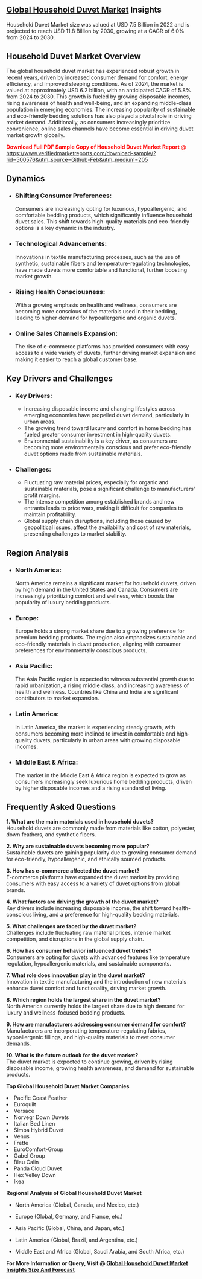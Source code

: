 <h2><a href="https://www.verifiedmarketreports.com/download-sample/?rid=500576&amp;utm_source=Github&amp;utm_medium=205" target="_blank">Global Household Duvet Market</a> Insights</h2><p>Household Duvet Market size was valued at USD 7.5 Billion in 2022 and is projected to reach USD 11.8 Billion by 2030, growing at a CAGR of 6.0% from 2024 to 2030.</p><p> <h2>Household Duvet Market Overview</h2> <p>The global household duvet market has experienced robust growth in recent years, driven by increased consumer demand for comfort, energy efficiency, and improved sleeping conditions. As of 2024, the market is valued at approximately USD 6.2 billion, with an anticipated CAGR of 5.8% from 2024 to 2030. This growth is fueled by growing disposable incomes, rising awareness of health and well-being, and an expanding middle-class population in emerging economies. The increasing popularity of sustainable and eco-friendly bedding solutions has also played a pivotal role in driving market demand. Additionally, as consumers increasingly prioritize convenience, online sales channels have become essential in driving duvet market growth globally. <p><span class=""><span style="color: #ff0000;"><strong>Download Full PDF Sample Copy of Household Duvet Market Report</strong> @ </span><a href="https://www.verifiedmarketreports.com/download-sample/?rid=500576&amp;utm_source=Github-Feb&amp;utm_medium=205" target="_blank">https://www.verifiedmarketreports.com/download-sample/?rid=500576&amp;utm_source=Github-Feb&amp;utm_medium=205</a></span></p></p> <h2>Dynamics</h2> <ul> <li><h3>Shifting Consumer Preferences: </h3>Consumers are increasingly opting for luxurious, hypoallergenic, and comfortable bedding products, which significantly influence household duvet sales. This shift towards high-quality materials and eco-friendly options is a key dynamic in the industry.</li> <li><h3>Technological Advancements: </h3>Innovations in textile manufacturing processes, such as the use of synthetic, sustainable fibers and temperature-regulating technologies, have made duvets more comfortable and functional, further boosting market growth.</li> <li><h3>Rising Health Consciousness: </h3>With a growing emphasis on health and wellness, consumers are becoming more conscious of the materials used in their bedding, leading to higher demand for hypoallergenic and organic duvets.</li> <li><h3>Online Sales Channels Expansion: </h3>The rise of e-commerce platforms has provided consumers with easy access to a wide variety of duvets, further driving market expansion and making it easier to reach a global customer base.</li> </ul> <h2>Key Drivers and Challenges</h2> <ul> <li><h3>Key Drivers:</h3> <ul> <li>Increasing disposable income and changing lifestyles across emerging economies have propelled duvet demand, particularly in urban areas.</li> <li>The growing trend toward luxury and comfort in home bedding has fueled greater consumer investment in high-quality duvets.</li> <li>Environmental sustainability is a key driver, as consumers are becoming more environmentally conscious and prefer eco-friendly duvet options made from sustainable materials.</li> </ul> </li> <li><h3>Challenges:</h3> <ul> <li>Fluctuating raw material prices, especially for organic and sustainable materials, pose a significant challenge to manufacturers' profit margins.</li> <li>The intense competition among established brands and new entrants leads to price wars, making it difficult for companies to maintain profitability.</li> <li>Global supply chain disruptions, including those caused by geopolitical issues, affect the availability and cost of raw materials, presenting challenges to market stability.</li> </ul> </li> </ul> <h2>Region Analysis</h2> <ul> <li><h3>North America:</h3>North America remains a significant market for household duvets, driven by high demand in the United States and Canada. Consumers are increasingly prioritizing comfort and wellness, which boosts the popularity of luxury bedding products.</li> <li><h3>Europe:</h3>Europe holds a strong market share due to a growing preference for premium bedding products. The region also emphasizes sustainable and eco-friendly materials in duvet production, aligning with consumer preferences for environmentally conscious products.</li> <li><h3>Asia Pacific:</h3>The Asia Pacific region is expected to witness substantial growth due to rapid urbanization, a rising middle class, and increasing awareness of health and wellness. Countries like China and India are significant contributors to market expansion.</li> <li><h3>Latin America:</h3>In Latin America, the market is experiencing steady growth, with consumers becoming more inclined to invest in comfortable and high-quality duvets, particularly in urban areas with growing disposable incomes.</li> <li><h3>Middle East & Africa:</h3>The market in the Middle East & Africa region is expected to grow as consumers increasingly seek luxurious home bedding products, driven by higher disposable incomes and a rising standard of living.</li> </ul> <h2>Frequently Asked Questions</h2> <p><strong>1. What are the main materials used in household duvets?</strong><br>Household duvets are commonly made from materials like cotton, polyester, down feathers, and synthetic fibers.</p> <p><strong>2. Why are sustainable duvets becoming more popular?</strong><br>Sustainable duvets are gaining popularity due to growing consumer demand for eco-friendly, hypoallergenic, and ethically sourced products.</p> <p><strong>3. How has e-commerce affected the duvet market?</strong><br>E-commerce platforms have expanded the duvet market by providing consumers with easy access to a variety of duvet options from global brands.</p> <p><strong>4. What factors are driving the growth of the duvet market?</strong><br>Key drivers include increasing disposable income, the shift toward health-conscious living, and a preference for high-quality bedding materials.</p> <p><strong>5. What challenges are faced by the duvet market?</strong><br>Challenges include fluctuating raw material prices, intense market competition, and disruptions in the global supply chain.</p> <p><strong>6. How has consumer behavior influenced duvet trends?</strong><br>Consumers are opting for duvets with advanced features like temperature regulation, hypoallergenic materials, and sustainable components.</p> <p><strong>7. What role does innovation play in the duvet market?</strong><br>Innovation in textile manufacturing and the introduction of new materials enhance duvet comfort and functionality, driving market growth.</p> <p><strong>8. Which region holds the largest share in the duvet market?</strong><br>North America currently holds the largest share due to high demand for luxury and wellness-focused bedding products.</p> <p><strong>9. How are manufacturers addressing consumer demand for comfort?</strong><br>Manufacturers are incorporating temperature-regulating fabrics, hypoallergenic fillings, and high-quality materials to meet consumer demands.</p> <p><strong>10. What is the future outlook for the duvet market?</strong><br>The duvet market is expected to continue growing, driven by rising disposable income, growing health awareness, and demand for sustainable products.</p> </p><p><strong>Top Global Household Duvet Market Companies</strong></p><div data-test-id=""><p><li>Pacific Coast Feather</li><li> Euroquilt</li><li> Versace</li><li> Norvegr Down Duvets</li><li> Italian Bed Linen</li><li> Simba Hybrid Duvet</li><li> Venus</li><li> Frette</li><li> EuroComfort-Group</li><li> Gabel Group</li><li> Bleu Calin</li><li> Panda Cloud Duvet</li><li> Hex Velley Down</li><li> Ikea</li></p><div><strong>Regional Analysis of&nbsp;Global Household Duvet Market</strong></div><ul><li dir="ltr"><p dir="ltr">North America&nbsp;(Global, Canada, and Mexico, etc.)</p></li><li dir="ltr"><p dir="ltr">Europe (Global, Germany, and France, etc.)</p></li><li dir="ltr"><p dir="ltr">Asia Pacific&nbsp;(Global, China, and Japan, etc.)</p></li><li dir="ltr"><p dir="ltr">Latin America&nbsp;(Global, Brazil, and Argentina, etc.)</p></li><li dir="ltr">Middle East and Africa&nbsp;(Global, Saudi Arabia, and South Africa, etc.)</li></ul><p><strong>For More Information or Query, Visit @&nbsp;</strong><strong><a href="https://www.verifiedmarketreports.com/product/household-duvet-market/?utm_source=Github&amp;utm_medium=205" target="_blank">Global Household Duvet Market Insights Size And Forecast</a></strong></p></div>
